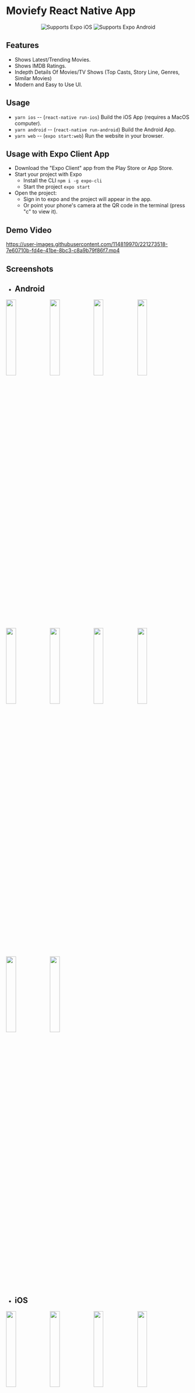 # Moviefy React Native App
 
  <p align="center">
    <!-- iOS -->
    <img alt="Supports Expo iOS" longdesc="Supports Expo iOS" src="https://img.shields.io/badge/iOS-4630EB.svg?style=flat-square&logo=APPLE&labelColor=999999&logoColor=fff" />
    <!-- Android -->
    <img alt="Supports Expo Android" longdesc="Supports Expo Android" src="https://img.shields.io/badge/Android-4630EB.svg?style=flat-square&logo=ANDROID&labelColor=A4C639&logoColor=fff" />
  </p>
</p>


## Features

- Shows Latest/Trending Movies.
- Shows IMDB Ratings.
- Indepth Details Of Movies/TV Shows (Top Casts, Story Line, Genres, Similar Movies)
- Modern and Easy to Use UI.

## Usage

- `yarn ios` -- (`react-native run-ios`) Build the iOS App (requires a MacOS computer).
- `yarn android` -- (`react-native run-android`) Build the Android App.
- `yarn web` -- (`expo start:web`) Run the website in your browser.

## Usage with Expo Client App

- Download the "Expo Client" app from the Play Store or App Store.
- Start your project with Expo
  - Install the CLI `npm i -g expo-cli`
  - Start the project `expo start`
- Open the project:
  - Sign in to expo and the project will appear in the app.
  - Or point your phone's camera at the QR code in the terminal (press "c" to view it).
  
## Demo Video


https://user-images.githubusercontent.com/114819970/221273518-7e60710b-fd4e-41be-8bc3-c8a9b79f86f7.mp4


## Screenshots
  
- ## Android




<img src="https://user-images.githubusercontent.com/114819970/217838932-fea13be6-36e9-45d4-bf57-88bc6ddb7c8a.jpg" width="23%">    <img src="https://user-images.githubusercontent.com/114819970/217838948-6db0ff60-19ee-4b45-91f9-da1309a5b4c9.jpg" width="23%">     <img src="https://user-images.githubusercontent.com/114819970/217838955-592343db-2571-40b0-bd84-6c665806207a.jpg" width="23%">     <img src="https://user-images.githubusercontent.com/114819970/217838959-4738aa4f-bef1-492e-bb48-a496a5ba6e72.jpg" width="23%">     <img src="https://user-images.githubusercontent.com/114819970/217838968-5e38a0a2-4e6d-4ae0-960a-397bb6aba52b.jpg" width="23%">     <img src="https://user-images.githubusercontent.com/114819970/217838978-12bef9d2-082c-4b6b-a571-e617f04127cc.jpg" width="23%">     <img src="https://user-images.githubusercontent.com/114819970/217838991-488c16d3-dba9-4eb5-898e-a7847a4e35d4.jpg" width="23%">     <img src="https://user-images.githubusercontent.com/114819970/217838998-c36fb79c-f3b3-4564-b71d-8e67c5941c3a.jpg" width="23%">     <img src="https://user-images.githubusercontent.com/114819970/217839008-751c1d94-cb59-4fa7-a47a-fdcc0854e7f3.jpg" width="23%">     <img src="https://user-images.githubusercontent.com/114819970/217839023-b769faec-1901-4edb-931b-d023eed4ec7c.jpg" width="23%">




- ## iOS

<img src="https://user-images.githubusercontent.com/114819970/217844117-4c88b218-d7e5-4d73-a192-d03d581d9522.jpeg" width="23%">     <img src="https://user-images.githubusercontent.com/114819970/217844123-340fd3e3-c203-4c68-a017-4eb4523d83da.jpeg" width="23%">     <img src="https://user-images.githubusercontent.com/114819970/217844132-c40dce2b-9ad0-4dd3-96e1-526c599e134f.jpeg" width="23%">     <img src="https://user-images.githubusercontent.com/114819970/217844135-bfa0d6a5-132d-4dda-a857-e81933b79c03.jpeg" width="23%">     <img src="https://user-images.githubusercontent.com/114819970/217844140-6e5e6065-751c-444a-a3a3-2eb33d0377e0.jpeg" width="23%">     <img src="https://user-images.githubusercontent.com/114819970/217844145-bfbe2bb8-43bb-467a-b391-a75677c5aa17.jpeg" width="23%">     <img src="https://user-images.githubusercontent.com/114819970/217844153-379fd612-6196-4971-bc3d-be6b3fdbf66e.jpeg" width="23%">     <img src="https://user-images.githubusercontent.com/114819970/217844159-92a3fd12-a04d-4a66-9b90-84e767947dfb.jpeg" width="23%">     <img src="https://user-images.githubusercontent.com/114819970/217844166-c2aa1343-8e82-419a-8f21-6c4000649a1f.jpeg" width="23%">     <img src="https://user-images.githubusercontent.com/114819970/217844167-211240cb-87a0-4455-b35a-5192a7776dc6.jpeg" width="23%">     <img src="https://user-images.githubusercontent.com/114819970/217844175-944f36b0-c3ac-4bf8-b656-db1ca761636a.jpeg" width="23%">     <img src="https://user-images.githubusercontent.com/114819970/217844180-fad232bc-ad7e-452d-bcd0-00356084bb94.jpeg" width="23%">     <img src="https://user-images.githubusercontent.com/114819970/217844189-26d87f6e-a3c4-4b14-b928-1050f304899a.jpeg" width="23%">     <img src="https://user-images.githubusercontent.com/114819970/217844194-06bfd590-eeeb-4e5e-a7da-bbaafaadcacf.jpeg" width="23%">

  

## Thank You ❤️
